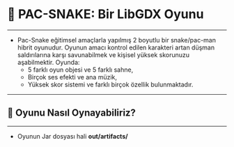 # :snake: PAC-SNAKE: Bir LibGDX Oyunu
---
- Pac-Snake eğitimsel amaçlarla yapılmış 2 boyutlu bir snake/pac-man hibrit oyunudur. Oyunun amacı kontrol edilen karakteri artan düşman saldırılarına karşı savunabilmek ve kişisel yüksek skorunuzu aşabilmektir. Oyunda:
  - 5 farklı oyun objesi ve 5 farklı sahne,
  - Birçok ses efekti ve ana müzik,
  - Yüksek skor sistemi ve farklı birçok özellik bulunmaktadır.
---
## 🚀 Oyunu Nasıl Oynayabiliriz?
---
- Oyunun Jar dosyası hali **out/artifacts/**
    
